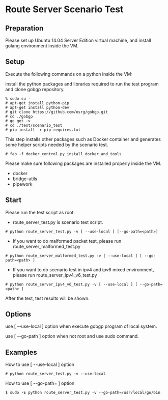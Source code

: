 Route Server Scenario Test
========================

Preparation
-----------
Please set up Ubuntu 14.04 Server Edition virtual machine,
and install golang environment inside the VM.

Setup
-----
Execute the following commands on a python inside the VM:

install the python packages and libraries required to run the test program and clone gobgp repository.
```
% sudo su -
# apt-get install python-pip
# apt-get install python-dev
# git clone https://github.com/osrg/gobgp.git
# cd ./gobgp
# go get -v
# cd ./test/scenario_test
# pip install -r pip-requires.txt
```


This step installs other packages such as Docker container and generates some helper scripts needed by the scenario test.
```
# fab -f docker_control.py install_docker_and_tools

```

Please make sure following packages are installed properly inside the VM.

 * docker
 * bridge-utils
 * pipework


Start
-----
Please run the test script as root.

 * route_server_test.py is scenario test script.
```
# python route_server_test.py -v [ --use-local ] [--go-path=<path>]

```


 * If you want to do malformed packet test, please run route_server_malformed_test.py
```
# python route_server_malformed_test.py -v [ --use-local ] [ --go-path=<path> ]

```

- If you want to do scenario test in ipv4 and ipv6 mixed environment, please run route_server_ipv4_v6_test.py
```
# python route_server_ipv4_v6_test.py -v [ --use-local ] [ --go-path=<path> ]

```


After the test, test results will be shown.

Options
-----
 use [ --use-local ] option when execute gobgp program of local system.

 use [ --go-path ] option when not root and use sudo command.


Examples
-----
 How to use [ --use-local ] option
```
# python route_server_test.py -v --use-local
```

 How to use [ --go-path=<path> ] option
```
$ sudo -E python route_server_test.py -v --go-path=/usr/local/go/bin
```